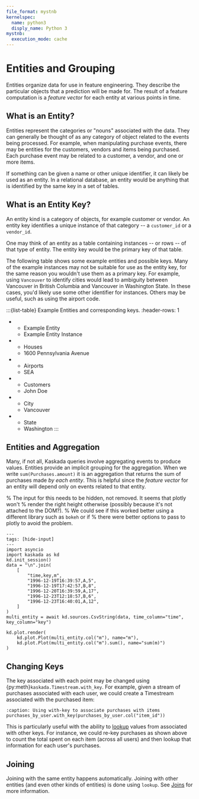 ```yaml
---
file_format: mystnb
kernelspec:
  name: python3
  disply_name: Python 3
mystnb:
  execution_mode: cache
---
```


# Entities and Grouping

Entities organize data for use in feature engineering.
They describe the particular objects that a prediction will be made for.
The result of a feature computation is a _feature vector_ for each entity at various points in time.

## What is an Entity?
Entities represent the categories or "nouns" associated with the data.
They can generally be thought of as any category of object related to the events being processed.
For example, when manipulating purchase events, there may be entities for the customers, vendors and items being purchased.
Each purchase event may be related to a customer, a vendor, and one or more items.

If something can be given a name or other unique identifier, it can likely be used as an entity.
In a relational database, an entity would be anything that is identified by the same key in a set of tables.

## What is an Entity Key?
An entity kind is a category of objects, for example customer or vendor.
An entity key identifies a unique instance of that category -- a `customer_id` or a `vendor_id`.

One may think of an entity as a table containing instances -- or rows -- of that type of entity.
The entity key would be the primary key of that table.

The following table shows some example entities and possible keys.
Many of the example instances may not be suitable for use as the entity key, for the same reason you wouldn't use them as a primary key.
For example, using `Vancouver` to identify cities would lead to ambiguity between Vancouver in British Columbia and Vancouver in Washington State.
In these cases, you'd likely use some other identifier for instances.
Others may be useful, such as using the airport code.

:::{list-table} Example Entities and corresponding keys.
:header-rows: 1

* - Example Entity
  - Example Entity Instance
* - Houses
  - 1600 Pennsylvania Avenue
* - Airports
  - SEA
* - Customers
  - John Doe
* - City
  - Vancouver
* - State
  - Washington
:::

## Entities and Aggregation

Many, if not all, Kaskada queries involve aggregating events to produce values.
Entities provide an implicit grouping for the aggregation.
When we write `sum(Purchases.amount)` it is an aggregation that returns the sum of purchases made _by each entity_.
This is helpful since the _feature vector_ for an entity will depend only on events related to that entity.

% The input for this needs to be hidden, not removed. It seems that plotly won't
% render the right height otherwise (possibly because it's not attached to the DOM?).
% We could see if this worked better using a different library such as `bokeh` or if
% there were better options to pass to plotly to avoid the problem.
```{code-cell}
---
tags: [hide-input]
---
import asyncio
import kaskada as kd
kd.init_session()
data = "\n".join(
    [
        "time,key,m",
        "1996-12-19T16:39:57,A,5",
        "1996-12-19T17:42:57,B,8",
        "1996-12-20T16:39:59,A,17",
        "1996-12-23T12:18:57,B,6",
        "1996-12-23T16:40:01,A,12",
    ]
)
multi_entity = await kd.sources.CsvString(data, time_column="time", key_column="key")

kd.plot.render(
    kd.plot.Plot(multi_entity.col("m"), name="m"),
    kd.plot.Plot(multi_entity.col("m").sum(), name="sum(m)")
)
```


## Changing Keys

The key associated with each point may be changed using {py:meth}`kaskada.Timestream.with_key`.
For example, given a stream of purchases associated with each user, we could create a Timestream associated with the purchased item:

```{code-block} python
:caption: Using with-key to associate purchases with items
purchases_by_user.with_key(purchases_by_user.col("item_id"))
```

This is particularly useful with the ability to [lookup](joins.md#explicit-lookups) values from associated with other keys.
For instance, we could re-key purchases as shown above to count the total spent on each item (across all users) and then lookup that information for each user's purchases.

## Joining

Joining with the same entity happens automatically.
Joining with other entities (and even other kinds of entities) is done using `lookup`.
See [Joins](joins.md) for more information.